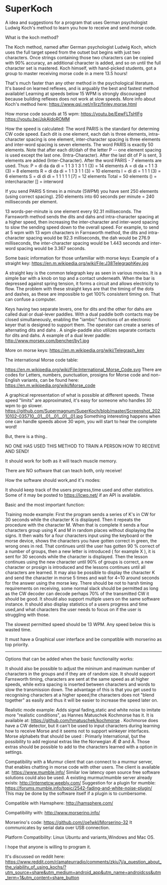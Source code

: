# SuperKoch
A idea and suggestions for a program that uses German psychologist Ludwig Koch's method to learn you how to receive and send morse code.



What is the koch method? 

The Koch method, named after German psychologist Ludwig Koch, which uses the full target speed from the outset but begins with just two characters. Once strings containing those two characters can be copied with 90% accuracy, an additional character is added, and so on until the full character set is mastered. 
Koch himself, with hand-picked students, got a group to master receiving morse code in a mere 13.5 hours!

That's much faster than any other method in the psychological literature.
It's based on learned reflexes, and is arguably the best and fastest method available! 
Learning at speeds below 15 WPM is strongly discouraged because building reflexes does not work at slow speeds. 
More info about Koch's method here: https://www.qsl.net/n1irz/finley.morse.html

How morse code sounds at 15 wpm: 
https://youtu.be/EewFLTsHlFg
https://youtu.be/JskAldoROMM

How the speed is calculated:
The word PARIS is the standard for determing CW code speed. Each dit is one element, each dah is three elements, intra-character spacing is one element, inter-character spacing is three elements and inter-word spacing is seven elements. The word PARIS is exactly 50 elements.
Note that after each dit/dah of the letter P -- one element spacing is used except the last one. (Intra-Character).
After the last dit of P is sent, 3 elements are added (Inter-Character). After the word PARIS - 7 elements are used.
Thus:
P = di da da di = 1 1 3 1 3 1 1 (3) = 14 elements
A = di da = 1 1 3 (3) = 8 elements
R = di da di = 1 1 3 1 1 (3) = 10 elements
I = di di = 1 1 1 (3) = 6 elements
S = di di di = 1 1 1 1 1 [7] = 12 elements
Total = 50 elements
() = intercharacter
[] = interword

If you send PARIS 5 times in a minute (5WPM) you have sent 250 elements (using correct spacing). 
250 elements into 60 seconds per minute = 240 milliseconds per element.

13 words-per-minute is one element every 92.31 milliseconds.
The Farnsworth method sends the dits and dahs and intra-character spacing at a higher speed, 
then increasing the inter-character and inter-word spacing to slow the sending speed down to the overall speed. 
For example, to send at 5 wpm with 13 wpm characters in Farnsworth method, 
the dits and intra-character spacing would be 92.3 milliseconds, the dah would be 276.9 milliseconds, 
the inter-character spacing would be 1.443 seconds and inter-word spacing would be 3.367 seconds. 

Some basic information for those unfamiliar with morse keys: Example of a straight key: https://en.m.wikipedia.org/wiki/File:J38TelegraphKey.jpg

A straight key is the common telegraph key as seen in various movies. It is a simple bar with a knob on top and a contact underneath. When the bar is depressed against spring tension, it forms a circuit and allows electricity to flow. 
The problem with these straight keys are that the timing of the dots and dashes, as these are impossible to get 100% consistent timing on. That can confuse a computer.

Keys having two separate levers, one for dits and the other for dahs are called dual or dual-lever paddles. 
With a dual paddle both contacts may be closed simultaneously, enabling the "iambic" functions of an electronic keyer that is designed to support them. 
The operator can create a series of alternating dits and dahs . A single-paddle also utilizes separate contacts for dits and dahs. 
A example of a dual lever paddle: http://www.morsex.com/bencher/by1.jpg

More on morse keys: https://en.m.wikipedia.org/wiki/Telegraph_key


The international Morse code table:

https://en.m.wikipedia.org/wiki/File:International_Morse_Code.svg There are codes for Letters, numbers, punctuation, prosigns for Morse code and non-English variants, can be found here: https://en.m.wikipedia.org/wiki/Morse_code


A graphical representation of what is possible at different speeds. These speed "limits" are approximated, it's easy for someone who handles 30 wpm to go slower. https://github.com/Supermagnum/SuperKoch/blob/master/Screenshot_20210102-035710__01__01__01__01__01.jpg Something interesting happens when one can handle speeds above 30 wpm, you will start to hear the complete word!

But, there is a thing..

NO ONE HAS USED THIS METHOD TO TRAIN A PERSON HOW TO RECEIVE AND SEND!

It should work for both as it will teach muscle memory.

There are NO software that can teach both, only receive!


How the software should work,and it's modes:

It should keep track of the users progress,time used and other statistics. 
Some of it may be posted to https://lcwo.net/ if an API is available.

Basic and the most important function:

Training mode example: First the program sends a series of K's in CW for 30 seconds while the character K is displayed. Then it repeats the procedure with the character M. When that is complete it sends a four characters group using K and M in random places without displaying the signs. It then waits for a four characters input using the keyboard or the morse device, shows the characters you have gotten correct in green, the wrong ones in red. 
That continues until the user has gotten 90 % correct of a number of groups, then a new letter is introduced ( for example X ), it is sent for 30 seconds while the character is displayed. 
Then the lesson continues using the new character until 90% of groups is correct, a new character or prosign is introduced and the lessons continues until all characters are learned. 
It may also be possible to display the character K and send the character in morse 5 times and wait for 4~10 around seconds for the answer using the morse key. 
There should be not to harsh timing requirements on receiving, some normal slack should be permitted as long as the CW decoder can decode perhaps 70% of the transmitted CW it should be good. It should also support multiple users on the same software instance.
It should also display statistics of a users progress and time used,and what characters the user needs to focus on if the user is struggling with those. 

The slowest permitted speed should be 13 WPM. Any speed below this is wasted time.

It must have a Graphical user interface and be compatible with morserino as top priority. 

------------------

Options that can be added when the basic functionality works:

It should also be possible to adjust the mininum and maximum number of characters in the groups and if they are of random size. It should support Farnsworth timing, characters are sent at the same speed as at higher speeds, while extra spacing is inserted between characters and words to slow the transmission down.
The advantage of this is that you get used to recognising characters at a higher speed,the characters does not "blend together" as easily and thus it will be easier to increase the speed later on.

Realistic mode example: Adds signal fading,static and white noise to imitate more "realistic conditions", as Hannes Matuschek Kochmorse has it. It is available at: https://github.com/hmatuschek/kochmorse . Kochmorse does have a CW detector, but it can't be used to input characters during learning how to receive Morse and it seems not to support winkeyer interfaces.
Morse alphabets that should be used : Primarly International, but the possibility to add regional extras like the Norwegian Æ Ø and Å. 
Those extras should be possible to add to the characters learned with a option in settings.

Compatibility with a Murmur client that can connect to a murmur server, that enables chatting in morse code with other users. The client is available at: https://www.mumble.info/ Similar low latency open source free software solutions could also be used.
A existing murmur/mumble server  already exists: http://internetcw.weebly.com/
Suggestion for a plugin for mumble: https://forums.mumble.info/topic/2542-fading-and-white-noise-plugin/ This may be done by the software itself if a plugin is to cumbersome.

Compatible with Hamsphere: http://hamsphere.com/

Compatibility with: http://www.morserino.info/

Morserino's code: https://github.com//oe1wkl/Morserino-32
It communicates by serial data over USB connection. 

Platform Compatibility: Linux Ubuntu and variants,Windows and Mac OS. 




I hope that anyone is willing to program it.

It's discussed on reddit here:
https://www.reddit.com/r/amateurradio/comments/zkiu7j/a_question_about_the_viability_of_using_kochs/?utm_source=share&utm_medium=android_app&utm_name=androidcss&utm_term=1&utm_content=share_button

